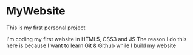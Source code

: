 # MyWebsite
This is my first personal project

I'm coding my first website in HTML5, CSS3 and JS
  The reason I do this here is because I want to learn Git & Github while I build my website
